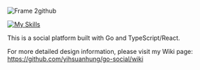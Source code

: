 ![Frame 2github](https://github.com/yihsuanhung/go-social/assets/58166555/9e8c4d87-b933-48d4-aa23-61a2fbeb57e9)


[![My Skills](https://skillicons.dev/icons?i=go,ts,react,mysql)](https://skillicons.dev)

This is a social platform built with Go and TypeScript/React.

For more detailed design information, please visit my Wiki page: https://github.com/yihsuanhung/go-social/wiki
